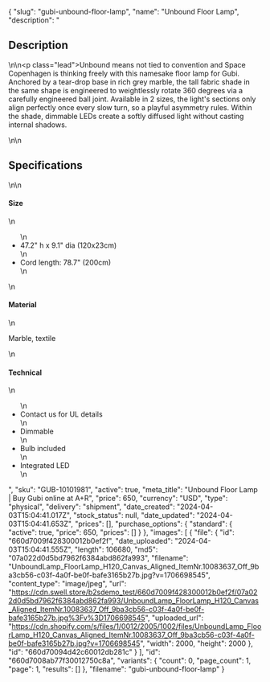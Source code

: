 {
  "slug": "gubi-unbound-floor-lamp",
  "name": "Unbound Floor Lamp",
  "description": "<h2>Description</h2>\n<!-- split -->\n<p class=\"lead\">Unbound means not tied to convention and Space Copenhagen is thinking freely with this namesake floor lamp for Gubi. Anchored by a tear-drop base in rich grey marble, the tall fabric shade in the same shape is engineered to weightlessly rotate 360 degrees via a carefully engineered ball joint. Available in 2 sizes, the light's sections only align perfectly once every slow turn, so a playful asymmetry rules. Within the shade, dimmable LEDs create a softly diffused light without casting internal shadows.</p>\n<!-- split -->\n<h2>Specifications</h2>\n<!-- split -->\n<h4>Size</h4>\n<ul>\n<li>47.2\" h x 9.1\" dia (120x23cm)</li>\n<li>Cord length: 78.7\" (200cm)</li>\n</ul>\n<h4>Material</h4>\n<p>Marble, textile</p>\n<h4>Technical</h4>\n<ul>\n<li>Contact us for UL details</li>\n<li>Dimmable</li>\n<li>Bulb included</li>\n<li>Integrated LED</li>\n</ul>",
  "sku": "GUB-10101981",
  "active": true,
  "meta_title": "Unbound Floor Lamp | Buy Gubi online at A+R",
  "price": 650,
  "currency": "USD",
  "type": "physical",
  "delivery": "shipment",
  "date_created": "2024-04-03T15:04:41.017Z",
  "stock_status": null,
  "date_updated": "2024-04-03T15:04:41.653Z",
  "prices": [],
  "purchase_options": {
    "standard": {
      "active": true,
      "price": 650,
      "prices": []
    }
  },
  "images": [
    {
      "file": {
        "id": "660d7009f428300012b0ef2f",
        "date_uploaded": "2024-04-03T15:04:41.555Z",
        "length": 106680,
        "md5": "07a022d0d5bd7962f6384abd862fa993",
        "filename": "UnboundLamp_FloorLamp_H120_Canvas_Aligned_ItemNr.10083637_Off_9ba3cb56-c03f-4a0f-be0f-bafe3165b27b.jpg?v=1706698545",
        "content_type": "image/jpeg",
        "url": "https://cdn.swell.store/b2sdemo_test/660d7009f428300012b0ef2f/07a022d0d5bd7962f6384abd862fa993/UnboundLamp_FloorLamp_H120_Canvas_Aligned_ItemNr.10083637_Off_9ba3cb56-c03f-4a0f-be0f-bafe3165b27b.jpg%3Fv%3D1706698545",
        "uploaded_url": "https://cdn.shopify.com/s/files/1/0012/2005/1002/files/UnboundLamp_FloorLamp_H120_Canvas_Aligned_ItemNr.10083637_Off_9ba3cb56-c03f-4a0f-be0f-bafe3165b27b.jpg?v=1706698545",
        "width": 2000,
        "height": 2000
      },
      "id": "660d70094d42c60012db281c"
    }
  ],
  "id": "660d7008ab77f30012750c8a",
  "variants": {
    "count": 0,
    "page_count": 1,
    "page": 1,
    "results": []
  },
  "filename": "gubi-unbound-floor-lamp"
}